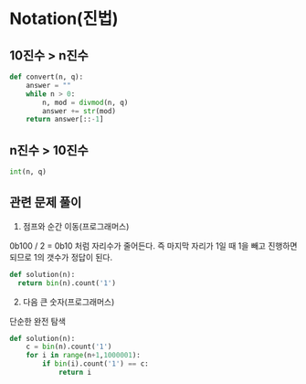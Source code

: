 # Notation(진법)

## 10진수 > n진수
```py
def convert(n, q):
    answer = ""
    while n > 0:
        n, mod = divmod(n, q)
        answer += str(mod)
    return answer[::-1]
```

## n진수 > 10진수
```py
int(n, q)
```

## 관련 문제 풀이

1. 점프와 순간 이동(프로그래머스)  

0b100 / 2 = 0b10 처럼 자리수가 줄어든다. 
즉 마지막 자리가 1일 때 1을 빼고 진행하면 되므로 1의 갯수가 정답이 된다.  

```py
def solution(n):
  return bin(n).count('1')
```


2. 다음 큰 숫자(프로그래머스)

단순한 완전 탐색
```py
def solution(n):
    c = bin(n).count('1')
    for i in range(n+1,1000001):
        if bin(i).count('1') == c:
            return i
```
